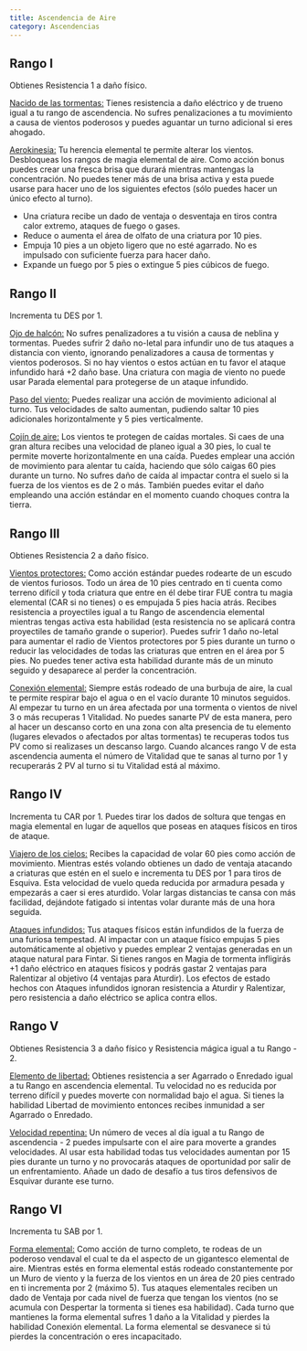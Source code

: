 ```yaml
---
title: Ascendencia de Aire
category: Ascendencias
---
```


## Rango I

Obtienes Resistencia 1 a daño físico. 

<u>Nacido de las tormentas:</u> Tienes resistencia a daño eléctrico y de trueno igual a tu rango de ascendencia. No sufres penalizaciones a tu movimiento a causa de vientos poderosos y puedes aguantar un turno adicional si eres ahogado.

<u>Aerokinesia:</u> Tu herencia elemental te permite alterar los vientos. Desbloqueas los rangos de magia elemental de aire. Como acción bonus puedes crear una fresca brisa que durará mientras mantengas la concentración. No puedes tener más de una brisa activa y esta puede usarse para hacer uno de los siguientes efectos (sólo puedes hacer un único efecto al turno).

- Una criatura recibe un dado de ventaja o desventaja en tiros contra calor extremo, ataques de fuego o gases.
- Reduce o aumenta el área de olfato de una criatura por 10 pies. 
- Empuja 10 pies a un objeto ligero que no esté agarrado. No es impulsado con suficiente fuerza para hacer daño.
- Expande un fuego por 5 pies o extingue 5 pies cúbicos de fuego.

## Rango II

Incrementa tu DES por 1.

<u>Ojo de halcón:</u> No sufres penalizadores a tu visión a causa de neblina y tormentas. Puedes sufrir 2 daño no-letal para infundir uno de tus ataques a distancia con viento, ignorando penalizadores a causa de tormentas y vientos poderosos. Si no hay vientos o estos actúan en tu favor el ataque infundido hará +2 daño base. Una criatura con magia de viento no puede usar Parada elemental para protegerse de un ataque infundido.

<u>Paso del viento:</u> Puedes realizar una acción de movimiento adicional al turno. Tus velocidades de salto aumentan, pudiendo saltar 10 pies adicionales horizontalmente y 5 pies verticalmente. 

<u>Cojín de aire:</u> Los vientos te protegen de caídas mortales. Si caes de una gran altura recibes una velocidad de planeo igual a 30 pies, lo cual te permite moverte horizontalmente en una caída. Puedes emplear una acción de movimiento para alentar tu caída, haciendo que sólo caigas 60 pies durante un turno. No sufres daño de caída al impactar contra el suelo si la fuerza de los vientos es de 2 o más. También puedes evitar el daño empleando una acción estándar en el momento cuando choques contra la tierra.

## Rango III 

Obtienes Resistencia 2 a daño físico. 

<u>Vientos protectores:</u>  Como acción estándar puedes rodearte de un escudo de vientos furiosos. Todo un área de 10 pies centrado en ti cuenta como terreno difícil y toda criatura que entre en él debe tirar FUE contra tu magia elemental (CAR si no tienes) o es empujada 5 pies hacia atrás. Recibes resistencia a proyectiles igual a tu Rango de ascendencia elemental mientras tengas activa esta habilidad (esta resistencia no se aplicará contra proyectiles de tamaño grande o superior). Puedes sufrir 1 daño no-letal para aumentar el radio de Vientos protectores por 5 pies durante un turno o reducir las velocidades de todas las criaturas que entren en el área por 5 pies. No puedes tener activa esta habilidad durante más de un minuto seguido y desaparece al perder la concentración. 

<u>Conexión elemental:</u> Siempre estás rodeado de una burbuja de aire, la cual te permite respirar bajo el agua o en el vacío durante 10 minutos seguidos. Al empezar tu turno en un área afectada por una tormenta o vientos de nivel 3 o más recuperas 1 Vitalidad. No puedes sanarte PV de esta manera, pero al hacer un descanso corto en una zona con alta presencia de tu elemento (lugares elevados o afectados por altas tormentas) te recuperas todos tus PV como si realizases un descanso largo. Cuando alcances rango V de esta ascendencia aumenta el número de Vitalidad que te sanas al turno por 1 y recuperarás 2 PV al turno si tu Vitalidad está al máximo.

## Rango IV 

Incrementa tu CAR por 1. Puedes tirar los dados de soltura que tengas en magia elemental en lugar de aquellos que poseas en ataques físicos en tiros de ataque.

<u>Viajero de los cielos:</u> Recibes la capacidad de volar 60 pies como acción de movimiento. Mientras estés volando obtienes un dado de ventaja atacando a criaturas que estén en el suelo e incrementa tu DES por 1 para tiros de Esquiva. Esta velocidad de vuelo queda reducida por armadura pesada y empezarás a caer si eres aturdido. Volar largas distancias te cansa con más facilidad, dejándote fatigado si intentas volar durante más de una hora seguida.

<u>Ataques infundidos:</u> Tus ataques físicos están infundidos de la fuerza de una furiosa tempestad. Al impactar con un ataque físico empujas 5 pies automáticamente al objetivo y puedes emplear 2 ventajas generadas en un ataque natural para Fintar. Si tienes rangos en Magia de tormenta infligirás +1 daño eléctrico en ataques físicos y podrás gastar 2 ventajas para Ralentizar al objetivo (4 ventajas para Aturdir). Los efectos de estado hechos con Ataques infundidos ignoran resistencia a Aturdir y Ralentizar, pero resistencia a daño eléctrico se aplica contra ellos. 

## Rango V 

Obtienes Resistencia 3 a daño físico y Resistencia mágica igual a tu Rango - 2.

<u>Elemento de libertad:</u> Obtienes resistencia a ser Agarrado o Enredado igual a tu Rango en ascendencia elemental. Tu velocidad no es reducida por terreno difícil y puedes moverte con normalidad bajo el agua. Si tienes la habilidad Libertad de movimiento entonces recibes inmunidad a ser Agarrado o Enredado.

<u>Velocidad repentina:</u> Un número de veces al día igual a tu Rango de ascendencia - 2 puedes impulsarte con el aire para moverte a grandes velocidades. Al usar esta habilidad todas tus velocidades aumentan por 15 pies durante un turno y no provocarás ataques de oportunidad por salir de un enfrentamiento. Añade un dado de desafío a tus tiros defensivos de Esquivar durante ese turno.

## Rango VI

Incrementa tu SAB por 1.

<u>Forma elemental:</u> Como acción de turno completo, te rodeas de un poderoso vendaval el cual te da el aspecto de un gigantesco elemental de aire. Mientras estés en forma elemental estás rodeado constantemente por un Muro de viento y la fuerza de los vientos en un área de 20 pies centrado en ti incrementa por 2 (máximo 5). Tus ataques elementales reciben un dado de Ventaja por cada nivel de fuerza que tengan los vientos (no se acumula con Despertar la tormenta si tienes esa habilidad). Cada turno que mantienes la forma elemental sufres 1 daño a la Vitalidad y pierdes la habilidad Conexión elemental. La forma elemental se desvanece si tú pierdes la concentración o eres incapacitado. 